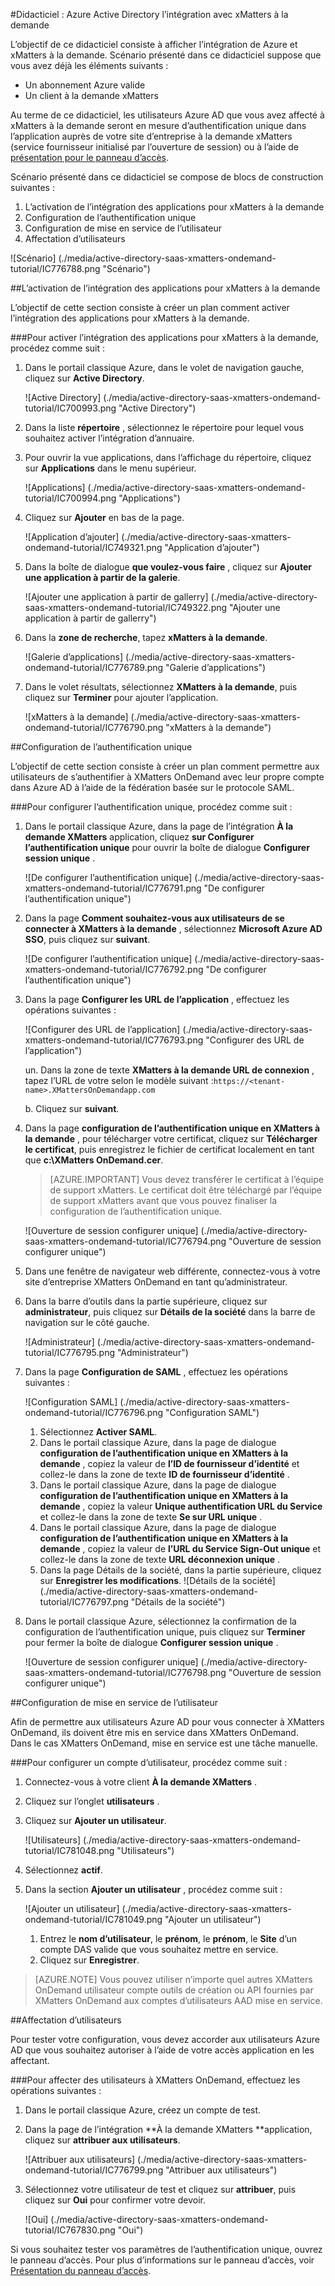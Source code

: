 <properties 
    pageTitle="Didacticiel : Azure Active Directory l’intégration avec xMatters à la demande | Microsoft Azure"
    description="Découvrez comment utiliser xMatters à la demande avec Azure Active Directory pour activer l’authentification unique, la mise en service automatisé et bien plus encore !" 
    services="active-directory" 
    authors="jeevansd"  
    documentationCenter="na" 
    manager="femila"/>
<tags 
    ms.service="active-directory" 
    ms.devlang="na" 
    ms.topic="article" 
    ms.tgt_pltfrm="na" 
    ms.workload="identity" 
    ms.date="09/09/2016" 
    ms.author="jeedes" />

#<a name="tutorial-azure-active-directory-integration-with-xmatters-ondemand"></a>Didacticiel : Azure Active Directory l’intégration avec xMatters à la demande
  
L’objectif de ce didacticiel consiste à afficher l’intégration de Azure et xMatters à la demande. Scénario présenté dans ce didacticiel suppose que vous avez déjà les éléments suivants :

-   Un abonnement Azure valide
-   Un client à la demande xMatters
  
Au terme de ce didacticiel, les utilisateurs Azure AD que vous avez affecté à xMatters à la demande seront en mesure d’authentification unique dans l’application auprès de votre site d’entreprise à la demande xMatters (service fournisseur initialisé par l’ouverture de session) ou à l’aide de [présentation pour le panneau d’accès](active-directory-saas-access-panel-introduction.md).
  
Scénario présenté dans ce didacticiel se compose de blocs de construction suivantes :

1.  L’activation de l’intégration des applications pour xMatters à la demande
2.  Configuration de l’authentification unique
3.  Configuration de mise en service de l’utilisateur
4.  Affectation d’utilisateurs

![Scénario] (./media/active-directory-saas-xmatters-ondemand-tutorial/IC776788.png "Scénario")

##<a name="enabling-the-application-integration-for-xmatters-ondemand"></a>L’activation de l’intégration des applications pour xMatters à la demande
  
L’objectif de cette section consiste à créer un plan comment activer l’intégration des applications pour xMatters à la demande.

###<a name="to-enable-the-application-integration-for-xmatters-ondemand-perform-the-following-steps"></a>Pour activer l’intégration des applications pour xMatters à la demande, procédez comme suit :

1.  Dans le portail classique Azure, dans le volet de navigation gauche, cliquez sur **Active Directory**.

    ![Active Directory] (./media/active-directory-saas-xmatters-ondemand-tutorial/IC700993.png "Active Directory")

2.  Dans la liste **répertoire** , sélectionnez le répertoire pour lequel vous souhaitez activer l’intégration d’annuaire.

3.  Pour ouvrir la vue applications, dans l’affichage du répertoire, cliquez sur **Applications** dans le menu supérieur.

    ![Applications] (./media/active-directory-saas-xmatters-ondemand-tutorial/IC700994.png "Applications")

4.  Cliquez sur **Ajouter** en bas de la page.

    ![Application d’ajouter] (./media/active-directory-saas-xmatters-ondemand-tutorial/IC749321.png "Application d’ajouter")

5.  Dans la boîte de dialogue **que voulez-vous faire** , cliquez sur **Ajouter une application à partir de la galerie**.

    ![Ajouter une application à partir de gallerry] (./media/active-directory-saas-xmatters-ondemand-tutorial/IC749322.png "Ajouter une application à partir de gallerry")

6.  Dans la **zone de recherche**, tapez **xMatters à la demande**.

    ![Galerie d’applications] (./media/active-directory-saas-xmatters-ondemand-tutorial/IC776789.png "Galerie d’applications")

7.  Dans le volet résultats, sélectionnez **XMatters à la demande**, puis cliquez sur **Terminer** pour ajouter l’application.

    ![xMatters à la demande] (./media/active-directory-saas-xmatters-ondemand-tutorial/IC776790.png "xMatters à la demande")

##<a name="configuring-single-sign-on"></a>Configuration de l’authentification unique
  
L’objectif de cette section consiste à créer un plan comment permettre aux utilisateurs de s’authentifier à XMatters OnDemand avec leur propre compte dans Azure AD à l’aide de la fédération basée sur le protocole SAML.

###<a name="to-configure-single-sign-on-perform-the-following-steps"></a>Pour configurer l’authentification unique, procédez comme suit :

1.  Dans le portail classique Azure, dans la page de l’intégration **À la demande XMatters** application, cliquez **sur Configurer l’authentification unique** pour ouvrir la boîte de dialogue **Configurer session unique** .

    ![De configurer l’authentification unique] (./media/active-directory-saas-xmatters-ondemand-tutorial/IC776791.png "De configurer l’authentification unique")

2.  Dans la page **Comment souhaitez-vous aux utilisateurs de se connecter à XMatters à la demande** , sélectionnez **Microsoft Azure AD SSO**, puis cliquez sur **suivant**.

    ![De configurer l’authentification unique] (./media/active-directory-saas-xmatters-ondemand-tutorial/IC776792.png "De configurer l’authentification unique")

3.  Dans la page **Configurer les URL de l’application** , effectuez les opérations suivantes :

    ![Configurer des URL de l’application] (./media/active-directory-saas-xmatters-ondemand-tutorial/IC776793.png "Configurer des URL de l’application")

    un. Dans la zone de texte **XMatters à la demande URL de connexion** , tapez l’URL de votre selon le modèle suivant :`https://<tenant-name>.XMattersOnDemandapp.com`

    b. Cliquez sur **suivant**.


4.  Dans la page **configuration de l’authentification unique en XMatters à la demande** , pour télécharger votre certificat, cliquez sur **Télécharger le certificat**, puis enregistrez le fichier de certificat localement en tant que **c:\\XMatters OnDemand.cer**.

    >[AZURE.IMPORTANT] Vous devez transférer le certificat à l’équipe de support xMatters. Le certificat doit être téléchargé par l’équipe de support xMatters avant que vous pouvez finaliser la configuration de l’authentification unique.

    ![Ouverture de session configurer unique] (./media/active-directory-saas-xmatters-ondemand-tutorial/IC776794.png "Ouverture de session configurer unique")

5.  Dans une fenêtre de navigateur web différente, connectez-vous à votre site d’entreprise XMatters OnDemand en tant qu’administrateur.

6.  Dans la barre d’outils dans la partie supérieure, cliquez sur **administrateur**, puis cliquez sur **Détails de la société** dans la barre de navigation sur le côté gauche.

    ![Administrateur] (./media/active-directory-saas-xmatters-ondemand-tutorial/IC776795.png "Administrateur")

7.  Dans la page **Configuration de SAML** , effectuez les opérations suivantes :

    ![Configuration SAML] (./media/active-directory-saas-xmatters-ondemand-tutorial/IC776796.png "Configuration SAML")

    1.  Sélectionnez **Activer SAML**.
    2.  Dans le portail classique Azure, dans la page de dialogue **configuration de l’authentification unique en XMatters à la demande** , copiez la valeur de **l’ID de fournisseur d’identité** et collez-le dans la zone de texte **ID de fournisseur d’identité** .
    3.  Dans le portail classique Azure, dans la page de dialogue **configuration de l’authentification unique en XMatters à la demande** , copiez la valeur **Unique authentification URL du Service** et collez-le dans la zone de texte **Se sur URL unique** .
    4.  Dans le portail classique Azure, dans la page de dialogue **configuration de l’authentification unique en XMatters à la demande** , copiez la valeur de **l’URL du Service Sign-Out unique** et collez-le dans la zone de texte **URL déconnexion unique** .
    5.  Dans la page Détails de la société, dans la partie supérieure, cliquez sur **Enregistrer les modifications**.
        ![Détails de la société] (./media/active-directory-saas-xmatters-ondemand-tutorial/IC776797.png "Détails de la société")

8.  Dans le portail classique Azure, sélectionnez la confirmation de la configuration de l’authentification unique, puis cliquez sur **Terminer** pour fermer la boîte de dialogue **Configurer session unique** .

    ![Ouverture de session configurer unique] (./media/active-directory-saas-xmatters-ondemand-tutorial/IC776798.png "Ouverture de session configurer unique")

##<a name="configuring-user-provisioning"></a>Configuration de mise en service de l’utilisateur
  
Afin de permettre aux utilisateurs Azure AD pour vous connecter à XMatters OnDemand, ils doivent être mis en service dans XMatters OnDemand.  
Dans le cas XMatters OnDemand, mise en service est une tâche manuelle.

###<a name="to-provision-a-user-accounts-perform-the-following-steps"></a>Pour configurer un compte d’utilisateur, procédez comme suit :

1.  Connectez-vous à votre client **À la demande XMatters** .

2.  Cliquez sur l’onglet **utilisateurs** .

3.  Cliquez sur **Ajouter un utilisateur**.

    ![Utilisateurs] (./media/active-directory-saas-xmatters-ondemand-tutorial/IC781048.png "Utilisateurs")

4.  Sélectionnez **actif**.

5.  Dans la section **Ajouter un utilisateur** , procédez comme suit :

    ![Ajouter un utilisateur] (./media/active-directory-saas-xmatters-ondemand-tutorial/IC781049.png "Ajouter un utilisateur")

    1.  Entrez le **nom d’utilisateur**, le **prénom**, le **prénom**, le **Site** d’un compte DAS valide que vous souhaitez mettre en service.
    2.  Cliquez sur **Enregistrer**.

>[AZURE.NOTE] Vous pouvez utiliser n’importe quel autres XMatters OnDemand utilisateur compte outils de création ou API fournies par XMatters OnDemand aux comptes d’utilisateurs AAD mise en service.

##<a name="assigning-users"></a>Affectation d’utilisateurs
  
Pour tester votre configuration, vous devez accorder aux utilisateurs Azure AD que vous souhaitez autoriser à l’aide de votre accès application en les affectant.

###<a name="to-assign-users-to-xmatters-ondemand-perform-the-following-steps"></a>Pour affecter des utilisateurs à XMatters OnDemand, effectuez les opérations suivantes :

1.  Dans le portail classique Azure, créez un compte de test.

2.  Dans la page de l’intégration **À la demande XMatters **application, cliquez sur **attribuer aux utilisateurs**.

    ![Attribuer aux utilisateurs] (./media/active-directory-saas-xmatters-ondemand-tutorial/IC776799.png "Attribuer aux utilisateurs")

3.  Sélectionnez votre utilisateur de test et cliquez sur **attribuer**, puis cliquez sur **Oui** pour confirmer votre devoir.

    ![Oui] (./media/active-directory-saas-xmatters-ondemand-tutorial/IC767830.png "Oui")
  
Si vous souhaitez tester vos paramètres de l’authentification unique, ouvrez le panneau d’accès. Pour plus d’informations sur le panneau d’accès, voir [Présentation du panneau d’accès](active-directory-saas-access-panel-introduction.md).